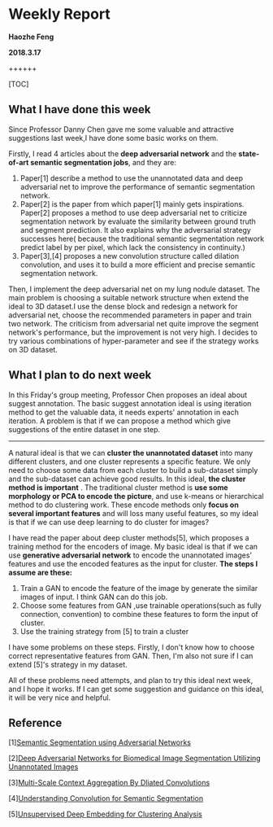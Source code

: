 # Weekly Report

**Haozhe Feng**

**2018.3.17**

++++++

[TOC]

## What I have done this week

Since Professor Danny Chen gave me some valuable and attractive suggestions last week,I have done some basic works on them. 

Firstly, I read 4 articles about the **deep adversarial network** and the **state-of-art semantic segmentation jobs**, and they are:

1. Paper[1] describe a method to use the unannotated data and deep adversarial net to improve the performance of semantic segmentation network.
2. Paper[2] is the paper from which paper[1] mainly gets inspirations. Paper[2] proposes a method to use deep adversarial net to criticize segmentation network by evaluate the similarity between ground truth and segment prediction. It also explains why the adversarial strategy successes here( because the traditional semantic segmentation network predict label by per pixel, which lack the consistency in continuity.)
3. Paper[3],[4] proposes a new convolution structure called dilation convolution, and uses it to build a more efficient and precise semantic segmentation network.

Then, I implement the deep adversarial net on my lung nodule dataset. The main problem is choosing a suitable network structure when extend the ideal to 3D dataset.I use the dense block and redesign a network for adversarial net, choose the recommended parameters in paper and train two network. The criticism from adversarial net quite improve the segment network's performance, but the improvement is not very high. I decides to try various combinations of hyper-parameter and see if the strategy works on 3D dataset.

## What I plan to do next week

In this Friday's group meeting, Professor Chen proposes an ideal about suggest annotation. The basic suggest annotation ideal is using iteration method to get the valuable data, it needs experts' annotation in each iteration. A problem is that if we can propose a method which give suggestions of the entire dataset in one step.

****

A natural ideal is that we can **cluster the unannotated dataset** into many different clusters, and one cluster represents a specific feature. We only need to choose some data from each cluster to build a sub-dataset simply and the sub-dataset can achieve good results. In this ideal, **the cluster method is important** . The traditional cluster method is **use some morphology or PCA to encode the picture**, and use k-means or hierarchical method to do clustering work. These encode methods only **focus on several important features** and will loss many useful features, so my ideal is that if we can use deep learning to do cluster for images?

I have read the paper about deep cluster methods[5], which proposes a training method for the encoders of image. My basic ideal is that if we can use **generative adversarial network**  to encode the unannotated images' features and use the encoded features as the input for cluster. **The steps I assume are these:**

1. Train a GAN to encode the feature of the image by generate the similar images of input. I think GAN can do this job.
2. Choose some features from GAN ,use trainable operations(such as fully connection, convention) to combine these features to form the input of cluster.
3. Use the training strategy from [5] to train a cluster

I have some problems on these steps. Firstly, I don't know how to choose correct representative features from GAN. Then, I'm also not sure if I can extend [5]'s strategy in my dataset. 

All of these problems need attempts, and plan to try this ideal next week, and I hope it works.  If I can get some suggestion and guidance on this ideal, it will be very nice and helpful. 

## Reference

\[1\][Semantic Segmentation using Adversarial Networks](https://arxiv.org/abs/1611.08408)

\[2\][Deep Adversarial Networks for Biomedical Image Segmentation Utilizing Unannotated Images](https://link.springer.com/chapter/10.1007/978-3-319-66179-7_47)

\[3\][Multi-Scale Context Aggregation By Dliated Convolutions](https://arxiv.org/abs/1511.07122)

\[4\][Understanding Convolution for Semantic Segmentation](https://arxiv.org/abs/1702.08502)

\[5\][Unsupervised Deep Embedding for Clustering Analysis](http://proceedings.mlr.press/v48/xieb16.pdf)